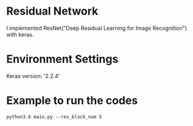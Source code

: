 # Residual Network
I implemented ResNet("Deep Residual Learning for Image Recognition") with keras. 
# Environment Settings
Keras version: '2.2.4'
# Example to run the codes
`python3.6 main.py --res_block_num 5`
